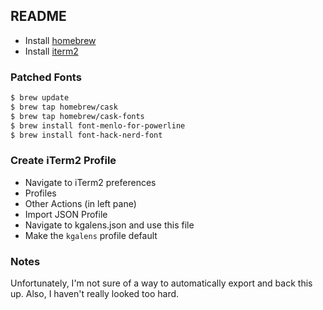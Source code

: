 ## README ##
* Install [homebrew](https://brew.sh/)
* Install [iterm2](https://iterm2.com/downloads.html)

### Patched Fonts ###
```bash
$ brew update
$ brew tap homebrew/cask
$ brew tap homebrew/cask-fonts
$ brew install font-menlo-for-powerline
$ brew install font-hack-nerd-font
```

### Create iTerm2 Profile ###

* Navigate to iTerm2 preferences
* Profiles
* Other Actions (in left pane)
* Import JSON Profile
* Navigate to kgalens.json and use this file
* Make the `kgalens` profile default

### Notes ###
Unfortunately, I'm not sure of a way to automatically export and back this up. Also, I haven't really looked too hard.
